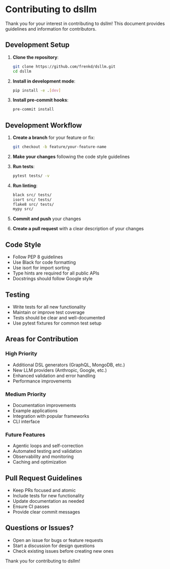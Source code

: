 # Contributing to dsllm

Thank you for your interest in contributing to dsllm! This document provides guidelines and information for contributors.

## Development Setup

1. **Clone the repository**:
   ```bash
   git clone https://github.com/frenkd/dsllm.git
   cd dsllm
   ```

2. **Install in development mode**:
   ```bash
   pip install -e .[dev]
   ```

3. **Install pre-commit hooks**:
   ```bash
   pre-commit install
   ```

## Development Workflow

1. **Create a branch** for your feature or fix:
   ```bash
   git checkout -b feature/your-feature-name
   ```

2. **Make your changes** following the code style guidelines

3. **Run tests**:
   ```bash
   pytest tests/ -v
   ```

4. **Run linting**:
   ```bash
   black src/ tests/
   isort src/ tests/
   flake8 src/ tests/
   mypy src/
   ```

5. **Commit and push** your changes

6. **Create a pull request** with a clear description of your changes

## Code Style

- Follow PEP 8 guidelines
- Use Black for code formatting
- Use isort for import sorting
- Type hints are required for all public APIs
- Docstrings should follow Google style

## Testing

- Write tests for all new functionality
- Maintain or improve test coverage
- Tests should be clear and well-documented
- Use pytest fixtures for common test setup

## Areas for Contribution

### High Priority
- Additional DSL generators (GraphQL, MongoDB, etc.)
- New LLM providers (Anthropic, Google, etc.)
- Enhanced validation and error handling
- Performance improvements

### Medium Priority
- Documentation improvements
- Example applications
- Integration with popular frameworks
- CLI interface

### Future Features
- Agentic loops and self-correction
- Automated testing and validation
- Observability and monitoring
- Caching and optimization

## Pull Request Guidelines

- Keep PRs focused and atomic
- Include tests for new functionality
- Update documentation as needed
- Ensure CI passes
- Provide clear commit messages

## Questions or Issues?

- Open an issue for bugs or feature requests
- Start a discussion for design questions
- Check existing issues before creating new ones

Thank you for contributing to dsllm!
